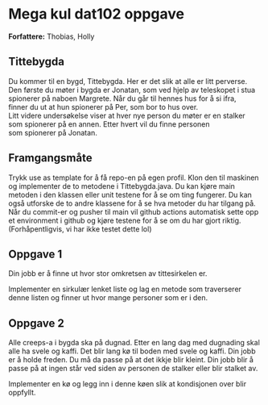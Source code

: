 # Mega kul dat102 oppgave

**Forfattere:** Thobias, Holly  

## Tittebygda  

Du kommer til en bygd, Tittebygda. Her er det slik at alle er litt perverse.  
Den første du møter i bygda er Jonatan, som ved hjelp av teleskopet i stua  
spionerer på naboen Margrete. Når du går til hennes hus for å si ifra,  
finner du ut at hun spionerer på Per, som bor to hus over.  
Litt videre undersøkelse viser at hver nye person du møter er en stalker  
som spionerer på en annen. Etter hvert vil du finne personen  
som spionerer på Jonatan.  

## Framgangsmåte 
Trykk use as template for å få repo-en på egen profil. 
Klon den til maskinen og implementer de to metodene i Tittebygda.java. Du kan kjøre main metoden i den klassen eller unit testene 
for å se om ting fungerer. Du kan også utforske de to andre klassene for å se hva metoder du har tilgang på. 
Når du commit-er og pusher til main vil github actions automatisk sette opp et environment i github og kjøre testene 
for å se om du har gjort riktig. (Forhåpentligvis, vi har ikke testet dette lol)

## Oppgave 1
Din jobb er å finne ut hvor stor omkretsen av tittesirkelen er.  

Implementer en sirkulær lenket liste og lag en metode som traverserer  
denne listen og finner ut hvor mange personer som er i den.  

## Oppgave 2
Alle creeps-a i bygda ska på dugnad. Etter en lang dag med dugnading skal alle ha svele og kaffi.
Det blir lang kø til boden med svele og kaffi. Din jobb er å holde freden. 
Du må da passe på at det ikkje blir kleint. 
Din jobb blir å passe på at ingen står ved siden av personen de stalker eller blir stalket av.

Implementer en kø og legg inn i denne køen slik at kondisjonen over blir oppfyllt.
